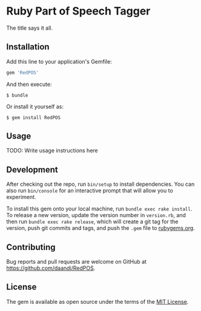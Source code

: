# Ruby Part of Speech Tagger

The title says it all.

## Installation

Add this line to your application's Gemfile:

```ruby
gem 'RedPOS'
```

And then execute:

    $ bundle

Or install it yourself as:

    $ gem install RedPOS

## Usage

TODO: Write usage instructions here

## Development

After checking out the repo, run `bin/setup` to install dependencies. You can also run `bin/console` for an interactive prompt that will allow you to experiment.

To install this gem onto your local machine, run `bundle exec rake install`. To release a new version, update the version number in `version.rb`, and then run `bundle exec rake release`, which will create a git tag for the version, push git commits and tags, and push the `.gem` file to [rubygems.org](https://rubygems.org).

## Contributing

Bug reports and pull requests are welcome on GitHub at https://github.com/daandj/RedPOS.


## License

The gem is available as open source under the terms of the [MIT License](http://opensource.org/licenses/MIT).

